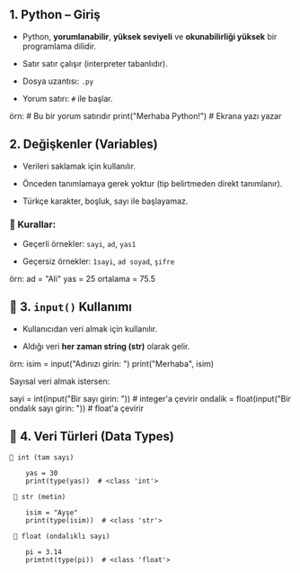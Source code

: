 
## 1. Python – Giriş

- Python, **yorumlanabilir**, **yüksek seviyeli** ve **okunabilirliği yüksek** bir programlama dilidir.
    
- Satır satır çalışır (interpreter tabanlıdır).
    
- Dosya uzantısı: `.py`
    
- Yorum satırı: `#` ile başlar.

örn: # Bu bir yorum satırıdır
print("Merhaba Python!")  # Ekrana yazı yazar


## 2. Değişkenler (Variables)

- Verileri saklamak için kullanılır.
    
- Önceden tanımlamaya gerek yoktur (tip belirtmeden direkt tanımlanır).
    
- Türkçe karakter, boşluk, sayı ile başlayamaz.
    

### 🧠 Kurallar:

- Geçerli örnekler: `sayi`, `ad`, `yas1`
    
- Geçersiz örnekler: `1sayi`, `ad soyad`, `şifre`

 örn:  ad = "Ali"
	 yas = 25
	 ortalama = 75.5


## 📌 3. `input()` Kullanımı

- Kullanıcıdan veri almak için kullanılır.
    
- Aldığı veri **her zaman string (str)** olarak gelir.

örn: isim = input("Adınızı girin: ")
print("Merhaba", isim)
 
Sayısal veri almak istersen:

sayi = int(input("Bir sayı girin: "))     # integer'a çevirir
ondalik = float(input("Bir ondalık sayı girin: "))  # float'a çevirir


## 📌 4. Veri Türleri (Data Types)

	🔢 int (tam sayı)
	
	    yas = 30
	    print(type(yas))  # <class 'int'>
	
	 🧵 str (metin)
		
		isim = "Ayşe"
        print(type(isim))  # <class 'str'> 
	    
	 🔢 float (ondalıklı sayı)
			
	    pi = 3.14
	    primtnt(type(pi))  # <class 'float'>
    
    
    
    
